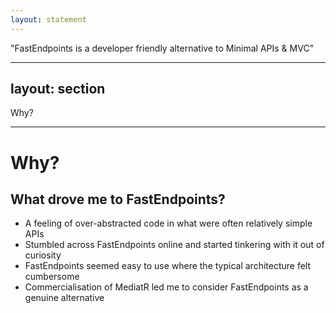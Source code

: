 ```yaml
---
layout: statement
---
```


<div class="text-size-4xl mx-30">
  "FastEndpoints is a developer friendly alternative to Minimal APIs & MVC"
</div>

<!-- 
FastEndpoints!

FastEndpoints is, in it's own words, "a developer friendly alternative to Minimal APIs and MVC".

Ultimately, it just offers us a different way to structure our code.

Nothing under the hood is fundamentally different to any large degree, mostly just providing a friendly wrapper around much of the functionality that we already use when building APIs in .NET.
 -->

---
layout: section
---

<div class="text-size-7xl mx-30">
  Why?
</div>

<!-- 
And there's a big question in "why".

Is there even anything wrong with the way we do things now?

And while the way we do things does work, I've never been able to shake this feeling that we often make things more complicated than it needs to be.

Ultimately though, it was the "developer-friendly" claim that really dragged me in.

And actually seeing how the endpoints looked in practice made me sit up and pay attention.
-->

---

<h1>Why?</h1>
<h2>What drove me to FastEndpoints?</h2>

<ul class="content">
  <li>A feeling of over-abstracted code in what were often relatively simple APIs</li>
  <v-clicks>
    <li>Stumbled across FastEndpoints online and started tinkering with it out of curiosity</li>
    <li>FastEndpoints seemed easy to use where the typical architecture felt cumbersome</li>
    <li>Commercialisation of MediatR led me to consider FastEndpoints as a genuine alternative</li>
  </v-clicks>
</ul>

<!-- 
One of the things that I've frequently observed across multiple projects now, is a tendency to jump straight into heavy abstractions, and moving bits of code everywhere to fit into particular "layers".

While I don't find the current landscape of API development in .NET to be off-putting by any stretch, it often feels like it's just a _little_ bit more than it needs to be. [click]

FastEndpoints was something I discovered almost completely by accident.

I was half-watching YouTube while laying in bed one night, and something about a particular video caught my eye.

I was still thinking about it the next day, and found myself re-watching it, quite intrigued by it. [click]

At the risk of bringing up something that is well and truly not .NET-related, anybody who has worked with me over the past couple of years knows I'm quite a fan of SvelteKit &mdash; in particular, the simplicity and ease of development that it brings.

It's a framework that I _want_ to work with &mdash; and it makes my work really enjoyable.

And right off the bat, FastEndpoints looked like it hits the same notes.

It offered a similar no-nonsense, cohesive approach to building APIs.

That said however, much like SvelteKit, it felt doomed to live in the shadow of the status quo.

I didn't too many people would would be keen on moving away from the tried and true MediatR-based approach that I've seen in 90% of the projects I've worked on. [click]

And then, all of a sudden MediatR went commercial.

The commercialisation of MediatR gave me a _very_ good reason to go back and really give FastEndpoints a proper assessment.

I wanted to see if it could actually slot into our typical projects and not just replace MediatR, but actually improve the overall developer experience.
 -->